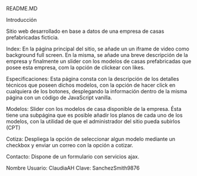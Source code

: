 README.MD

Introducción

Sitio web desarrollado en base a datos de una empresa de casas prefabricadas ficticia.

Index: En la página principal del sitio, se añade un un iframe de video como background full screen. En la misma, se añade una breve descripción de la empresa y finalmente un slider con los modelos de casas prefabricadas que posee esta empresa, com la opción de clickear con likes.

Especificaciones: Esta página consta con la descripción de los detalles técnicos que poseen dichos modelos, con la opción de hacer click en cualquiera de los botones, desplegando la información dentro de la misma página con un código de JavaScript vanilla.

Modelos: Slider con los modelos de casa disponible de la empresa. Ésta tiene una subpágina que es posible añadir los planos de cada uno de los modelos, con la utilidad de que el administrador del sitio pueda subirlos (CPT)

Cotiza: Despliega la opción de seleccionar algun modelo mediante un checkbox y enviar un correo con la opción a cotizar.

Contacto: Dispone de un formulario con servicios ajax. 

Nombre Usuario: ClaudiaAH
Clave: SanchezSmith9876